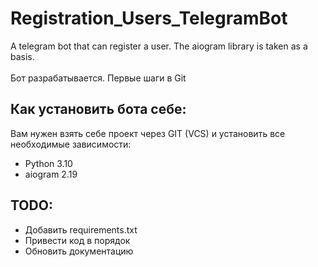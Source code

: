 # Registration_Users_TelegramBot
A telegram bot that can register a user. The aiogram library is taken as a basis.
<br><br>Бот разрабатывается. Первые шаги в Git

## Как установить бота себе:

Вам нужен взять себе проект через GIT (VCS) и установить все необходимые зависимости:
- Python 3.10
- aiogram 2.19




## TODO:
- Добавить requirements.txt
- Привести код в порядок
- Обновить документацию
